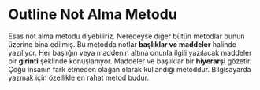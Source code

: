 # Outline Not Alma Metodu

Esas not alma metodu diyebiliriz. Neredeyse diğer bütün metodlar bunun üzerine bina edilmiş. Bu metodda notlar **başlıklar ve maddeler** halinde yazılıyor. Her başlığın veya maddenin altına onunla ilgili yazılacak maddeler bir **girinti** şeklinde konuşlanıyor. Maddeler ve başlıklar bir **hiyerarşi** gözetir. Çoğu insanın fark etmeden olağan olarak kullandığı metoddur. Bilgisayarda yazmak için özellikle en rahat metod budur.  

